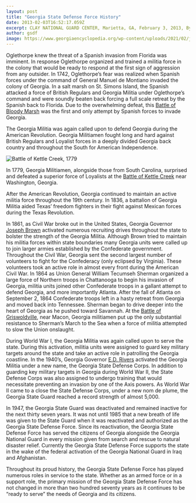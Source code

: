 ```yaml
---
layout: post
title: "Georgia State Defense Force History"
date: 2013-02-03T16:52:17.059Z
excerpt: CLAY NATIONAL GUARD CENTER, Marietta, GA, February 3, 2013, By CPL Eric Tedder - In 1733, <a title="James Oglethorpe" href="http://www.georgiaencyclopedia.org/articles/history-archaeology/james-oglethorpe-1696-1785" target="_blank">James Oglethorpe</a> established Georgia, the thirteenth American colony.
author: gsdf
image: https://www.georgiaencyclopedia.org/wp-content/uploads/2021/02/james-oglethorpe_007.jpg
---
```



 Oglethorpe knew the threat of a Spanish invasion from Florida was imminent. In response Oglethorpe organized and trained a militia force in the colony that would be ready to respond at the first sign of aggression from any outsider. In 1742, Oglethorpe’s fear was realized when Spanish forces under the command of General Manuel de Montiano invaded the colony of Georgia. In a salt marsh on St. Simons Island, the Spanish attacked a force of British Regulars and Georgia Militia under Oglethorpe’s command and were soundly beaten back forcing a full scale retreat by the Spanish back to Florida. Due to the overwhelming defeat, this <a title="Battle of Bloody Marsh" href="http://www.nps.gov/fofr/learn/historyculture/battle.htm" target="_blank">Battle of Bloody Marsh</a> was the first and only attempt by Spanish forces to invade Georgia.

The Georgia Militia was again called upon to defend Georgia during the American Revolution. Georgia Militiamen fought long and hard against British Regulars and Loyalist forces in a deeply divided Georgia back country and throughout the South for American Independence.  



<span class="image fit">
  <img src="{{ "/images/2013/02/11212159133_e38b1a14ab_o_Chapman.jpg" | absolute_url }}" alt="Battle of Kettle Creek, 1779" title="Battle of Kettle Creek, 1779" />
</span>
  

In 1779, Georgia Militiamen, alongside those from South Carolina, surprised and defeated a superior force of Loyalists at the <a title="Battle of Kettle Creek" href="http://www.nps.gov/nr/feature/july/2011/Kettle_Creek_Battlefield.htm" target="_blank">Battle of Kettle Creek</a> near Washington, Georgia.


After the American Revolution, Georgia continued to maintain an active militia force throughout the 19th century. In 1836, a battalion of Georgia Militia aided Texas’ freedom fighters in their fight against Mexican forces during the Texas Revolution.


In 1861, as Civil War broke out in the United States, Georgia Governor <a title="Joseph Brown" href="http://bioguide.congress.gov/scripts/biodisplay.pl?index=B000936" target="_blank">Joseph Brown</a> activated numerous recruiting drives throughout the state to bolster the strength of the Georgia Militia. Although Brown tried to maintain his militia forces within state boundaries many Georgia units were called up to join larger armies established by the Confederate government. Throughout the Civil War, Georgia sent the second largest number of volunteers to fight for the Confederacy (only eclipsed by Virginia). These volunteers took an active role in almost every front during the American Civil War. In 1864 as Union General William Tecumseh Sherman organized a large force of Northern troops in Chattanooga to begin his invasion of Georgia, militia units joined other Confederate troops in a gallant attempt to defend Georgia, and more importantly Atlanta. After the fall of Atlanta on September 2, 1864 Confederate troops left in a hasty retreat from Georgia and moved back into Tennessee. Sherman began to drive deeper into the heart of Georgia as he pushed toward Savannah. At the <a title="Battle of Griswoldville" href="http://www.nps.gov/hps/abpp/battles/ga025.htm" target="_blank">Battle of Griswoldville</a>, near Macon, Georgia militiamen put up the only substantial resistance to Sherman’s March to the Sea when a force of militia attempted to slow the Union onslaught.

During World War I, the Georgia Militia was again called upon to serve the state. During this activation, militia units were assigned to guard key military targets around the state and take an active role in patrolling the Georgia coastline. In the 1940’s, Georgia Governor <a title="E. D. Rivers" href="http://www.georgiaencyclopedia.org/articles/government-politics/e-d-rivers-1895-1967" target="_blank">E.D. Rivers</a> activated the Georgia Militia under a new name, the Georgia State Defense Corps. In addition to guarding key military targets in Georgia during World War II, the State Defense Corps was also assigned to undergo training that would necessitate preventing an invasion by one of the Axis powers. As World War II came to a close the State Defense Corps, under a new nom de plume, the Georgia State Guard reached a record strength of almost 5,000.

In 1947, the Georgia State Guard was deactivated and remained inactive for the next thirty seven years. It was not until 1985 that a new breath of life was given to the State Guard when it was reactivated and authorized as the Georgia State Defense Force. Since its reactivation, the Georgia State Defense Force has served the citizens of Georgia alongside the Georgia National Guard in every mission given from search and rescue to natural disaster relief. Currently the Georgia State Defense Force supports the state in the wake of the federal activation of the Georgia National Guard in Iraq and Afghanistan.

Throughout its proud history, the Georgia State Defense Force has played numerous roles in service to the state. Whether as an armed force or in a support role, the primary mission of the Georgia State Defense Force has not changed in more than two hundred seventy years as it continues to be “ready to serve” the needs of Georgia and its citizens.
